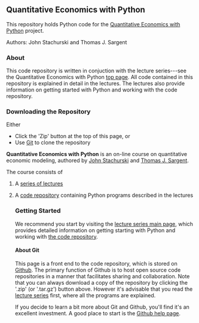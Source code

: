 
## Quantitative Economics with Python

This repository holds Python code for the [Quantitative Economics with Python](http://quant-econ.net) project.  

Authors: John Stachurski and Thomas J. Sargent

### About

This code repository is written in conjuction with the lecture series---see
the Quantitative Economics with Python [top page](http://quant-econ.net).  All
code contained in this repository is explained in detail in the lectures.
The lectures also provide information on getting started with Python and
working with the code repository.


### Downloading the Repository

Either

* Click the 'Zip' button at the top of this page, or
* Use [Git](https://help.github.com) to clone the repository


**Quantitative Economics with Python** is an on-line course on quantitative
economic modeling, authored by [John Stachurski](http://johnstachurski.net)
and [Thomas J. Sargent](https://files.nyu.edu/ts43/public/).

The course consists of

1. A [series of lectures](http://quant-econ.net)
1. A [code repository](https://github.com/jstac/quant-econ) containing Python
   programs described in the lectures

   ### Getting Started

   We recommend you start by visiting the [lecture series main
   page](http://quant-econ.net), which provides detailed information on
   getting
   starting with Python and working with [the code
   repository](https://github.com/jstac/quant-econ).  

   #### About Git

   This page is a front end to the code repository, which is stored on
   [Github](http://github.com). The primary function of Github is to host open
   source code repositories in a manner that facilitates sharing and
   collaboration.  Note that you can always download a copy of the repository 
   by clicking the '.zip' (or '.tar.gz') button above.  However it's advisable
   that
   you read the [lecture series](http://quant-econ.net) first, where all the
   programs are explained.

   If you decide to learn a bit more about Git and Github, you'll
   find it's an excellent investment. A good place to start is the [Github
   help
   page](https://help.github.com/).
